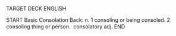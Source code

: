 TARGET DECK
ENGLISH

START
Basic
Consolation
Back: n. 1 consoling or being consoled. 2 consoling thing or person.  consolatory adj.
END
